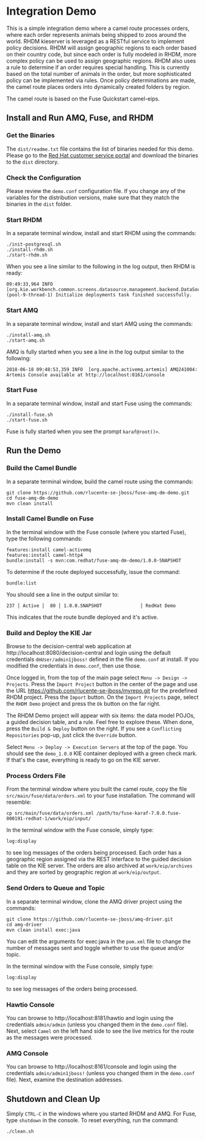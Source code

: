# Integration Demo
This is a simple integration demo where a camel route processes
orders, where each order represents animals being shipped to zoos
around the world.  RHDM kieserver is leveraged as a RESTful service
to implement policy decisions.  RHDM will assign geographic regions
to each order based on their country code, but since each order is
fully modeled in RHDM, more complex policy can be used to assign
geographic regions.  RHDM also uses a rule to determine if an order
requires special handling.  This is currently based on the total
number of animals in the order, but more sophisticated policy can
be implemented via rules.  Once policy determinations are made, the
camel route places orders into dynamically created folders by region.

The camel route is based on the Fuse Quickstart camel-eips.

## Install and Run AMQ, Fuse, and RHDM
### Get the Binaries
The `dist/readme.txt` file contains the list of binaries needed for
this demo.  Please go to the [Red Hat customer service portal](https://access.redhat.com/) and
download the binaries to the `dist` directory.

### Check the Configuration
Please review the `demo.conf` configuration file.  If you change
any of the variables for the distribution versions, make sure that
they match the binaries in the `dist` folder.

### Start RHDM
In a separate terminal window, install and start RHDM using the commands:

    ./init-postgresql.sh
    ./install-rhdm.sh
    ./start-rhdm.sh

When you see a line similar to the following in the log output,
then RHDM is ready:

    09:49:33,964 INFO  [org.kie.workbench.common.screens.datasource.management.backend.DataSourceManagementBootstrap] (pool-9-thread-1) Initialize deployments task finished successfully.

### Start AMQ
In a separate terminal window, install and start AMQ using the commands:

    ./install-amq.sh
    ./start-amq.sh

AMQ is fully started when you see a line in the log output similar
to the following:

    2018-06-18 09:48:53,359 INFO  [org.apache.activemq.artemis] AMQ241004: Artemis Console available at http://localhost:8161/console

### Start Fuse
In a separate terminal window, install and start Fuse using the commands:

    ./install-fuse.sh
    ./start-fuse.sh

Fuse is fully started when you see the prompt `karaf@root()>`.

## Run the Demo
### Build the Camel Bundle
In a separate terminal window, build the camel route using the
commands:

    git clone https://github.com/rlucente-se-jboss/fuse-amq-dm-demo.git
    cd fuse-amq-dm-demo
    mvn clean install

### Install Camel Bundle on Fuse
In the terminal window with the Fuse console (where you started
Fuse), type the following commands:

    features:install camel-activemq
    features:install camel-http4
    bundle:install -s mvn:com.redhat/fuse-amq-dm-demo/1.0.0-SNAPSHOT

To determine if the route deployed successfully, issue the command:

    bundle:list

You should see a line in the output similar to:

    237 │ Active │  80 │ 1.0.0.SNAPSHOT              │ RedHat Demo

This indicates that the route bundle deployed and it's active.

### Build and Deploy the KIE Jar
Browse to the decision-central web application at
http://localhost:8080/decision-central and login using the default
credentials `dmUser/admin1jboss!` defined in the file `demo.conf`
at install.  If you modified the credentials in `demo.conf`, then
use those.

Once logged in, from the top of the main page select `Menu -> Design
-> Projects`.  Press the `Import Project` button in the center of
the page and use the URL https://github.com/rlucente-se-jboss/myrepo.git
for the predefined RHDM project.  Press the `Import` button.  On
the `Import Projects` page, select the `RHDM Demo` project and press
the `Ok` button on the far right.

The RHDM Demo project will appear with six items:  the data model
POJOs, a guided decision table, and a rule.  Feel free to explore
these.  When done, press the `Build & Deploy` button on the right.
If you see a `Conflicting Repositories` pop-up, just click the
`Override` button.

Select `Menu -> Deploy -> Execution Servers` at the top of the page.
You should see the `demo_1.0.0` KIE container deployed with a green
check mark.  If that's the case, everything is ready to go on the
KIE server.

### Process Orders File
From the terminal window where you built the camel route, copy the
file `src/main/fuse/data/orders.xml` to your fuse installation.
The command will resemble:

    cp src/main/fuse/data/orders.xml /path/to/fuse-karaf-7.0.0.fuse-000191-redhat-1/work/eip/input/

In the terminal window with the Fuse console, simply type:

    log:display

to see log messages of the orders being processed.  Each order has
a geographic region assigned via the REST interface to the guided
decision table on the KIE server.  The orders are also archived at
`work/eip/archives` and they are sorted by geographic region at
`work/eip/output`.

### Send Orders to Queue and Topic
In a separate terminal window, clone the AMQ driver project using the commands:

    git clone https://github.com/rlucente-se-jboss/amq-driver.git
    cd amq-driver
    mvn clean install exec:java

You can edit the arguments for exec:java in the `pom.xml` file to
change the number of messages sent and toggle whether to use the
queue and/or topic.

In the terminal window with the Fuse console, simply type:

    log:display

to see log messages of the orders being processed.

### Hawtio Console
You can browse to http://localhost:8181/hawtio and login using
the credentials `admin/admin` (unless you changed them in the
`demo.conf` file).  Next, select `Camel` on the left hand side to
see the live metrics for the route as the messages were processed.

### AMQ Console
You can browse to http://localhost:8161/console and login using the
credentials `admin/admin1jboss!` (unless you changed them in the
`demo.conf` file).  Next, examine the destination addresses.

## Shutdown and Clean Up
Simply `CTRL-C` in the windows where you started RHDM and AMQ.  For
Fuse, type `shutdown` in the console.  To reset everything, run the
command:

    ./clean.sh

